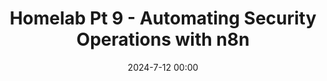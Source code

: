 ---
title: "Homelab Pt 9 - Automating Security Operations with n8n"
date: 2024-7-12 00:00
categories: ["Homelab", "Security"]

img_path: /assets/img/2024-07-12-homelab-pt-9-automating-security-operations-with-n8n
image:
    path: thumbnail.JPEG
    alt: Summit Lake, Washington
---
